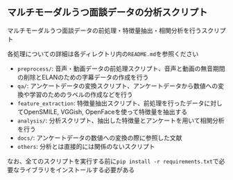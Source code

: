 ## マルチモーダルうつ面談データの分析スクリプト

マルチモーダルうつ面談データの前処理・特徴量抽出・相関分析を行うスクリプト

各処理についての詳細は各ディレクトリ内の`README.md`を参照ください

- `preprocess/`: 音声・動画データの前処理スクリプト、音声と動画の無音期間の削除とELANのための字幕データの作成を行う
- `qa/`: アンケートデータの変換スクリプト、アンケートデータから数値への変換や学習のためのラベルの作成などを行う
- `feature_extraction`: 特徴量抽出スクリプト、前処理を行ったデータに対してOpenSMILE, VGGish, OpenFaceを使って特徴量を抽出する
- `analysis/`: 分析スクリプト、抽出した特徴量とアンケートを用いて相関分析を行う
- `docs/`: アンケートデータの数値への変換の際に参照した文献
- `others`: 分析とは直接的には関係のないスクリプト

なお、全てのスクリプトを実行する前に`pip install -r requirements.txt`で必要なライブラリをインストールする必要がある
